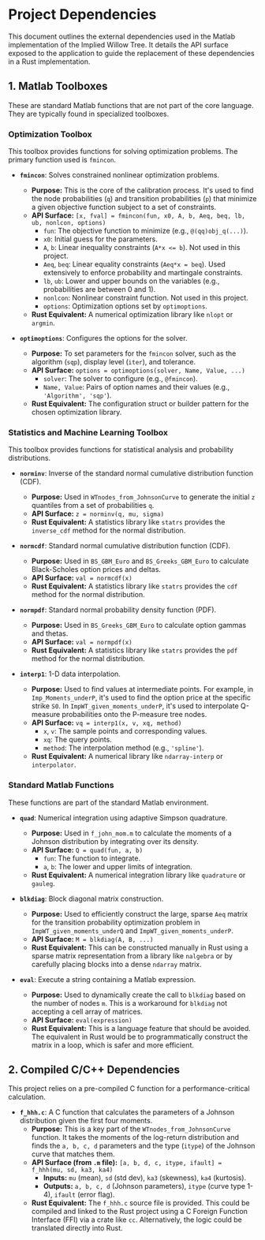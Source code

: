 # Project Dependencies

This document outlines the external dependencies used in the Matlab implementation of the Implied Willow Tree. It details the API surface exposed to the application to guide the replacement of these dependencies in a Rust implementation.

## 1. Matlab Toolboxes

These are standard Matlab functions that are not part of the core language. They are typically found in specialized toolboxes.

### Optimization Toolbox

This toolbox provides functions for solving optimization problems. The primary function used is `fmincon`.

- **`fmincon`**: Solves constrained nonlinear optimization problems.
  - **Purpose:** This is the core of the calibration process. It's used to find the node probabilities (`q`) and transition probabilities (`p`) that minimize a given objective function subject to a set of constraints.
  - **API Surface:** `[x, fval] = fmincon(fun, x0, A, b, Aeq, beq, lb, ub, nonlcon, options)`
    - `fun`: The objective function to minimize (e.g., `@(qq)obj_q(...)`).
    - `x0`: Initial guess for the parameters.
    - `A`, `b`: Linear inequality constraints (`A*x <= b`). Not used in this project.
    - `Aeq`, `beq`: Linear equality constraints (`Aeq*x = beq`). Used extensively to enforce probability and martingale constraints.
    - `lb`, `ub`: Lower and upper bounds on the variables (e.g., probabilities are between 0 and 1).
    - `nonlcon`: Nonlinear constraint function. Not used in this project.
    - `options`: Optimization options set by `optimoptions`.
  - **Rust Equivalent:** A numerical optimization library like `nlopt` or `argmin`.

- **`optimoptions`**: Configures the options for the solver.
  - **Purpose:** To set parameters for the `fmincon` solver, such as the algorithm (`sqp`), display level (`iter`), and tolerance.
  - **API Surface:** `options = optimoptions(solver, Name, Value, ...)`
    - `solver`: The solver to configure (e.g., `@fmincon`).
    - `Name, Value`: Pairs of option names and their values (e.g., `'Algorithm', 'sqp'`).
  - **Rust Equivalent:** The configuration struct or builder pattern for the chosen optimization library.

### Statistics and Machine Learning Toolbox

This toolbox provides functions for statistical analysis and probability distributions.

- **`norminv`**: Inverse of the standard normal cumulative distribution function (CDF).
  - **Purpose:** Used in `WTnodes_from_JohnsonCurve` to generate the initial `z` quantiles from a set of probabilities `q`.
  - **API Surface:** `z = norminv(q, mu, sigma)`
  - **Rust Equivalent:** A statistics library like `statrs` provides the `inverse_cdf` method for the normal distribution.

- **`normcdf`**: Standard normal cumulative distribution function (CDF).
  - **Purpose:** Used in `BS_GBM_Euro` and `BS_Greeks_GBM_Euro` to calculate Black-Scholes option prices and deltas.
  - **API Surface:** `val = normcdf(x)`
  - **Rust Equivalent:** A statistics library like `statrs` provides the `cdf` method for the normal distribution.

- **`normpdf`**: Standard normal probability density function (PDF).
  - **Purpose:** Used in `BS_Greeks_GBM_Euro` to calculate option gammas and thetas.
  - **API Surface:** `val = normpdf(x)`
  - **Rust Equivalent:** A statistics library like `statrs` provides the `pdf` method for the normal distribution.

- **`interp1`**: 1-D data interpolation.
  - **Purpose:** Used to find values at intermediate points. For example, in `Imp_Moments_underP`, it's used to find the option price at the specific strike `S0`. In `ImpWT_given_moments_underP`, it's used to interpolate Q-measure probabilities onto the P-measure tree nodes.
  - **API Surface:** `vq = interp1(x, v, xq, method)`
    - `x`, `v`: The sample points and corresponding values.
    - `xq`: The query points.
    - `method`: The interpolation method (e.g., `'spline'`).
  - **Rust Equivalent:** A numerical library like `ndarray-interp` or `interpolator`.

### Standard Matlab Functions

These functions are part of the standard Matlab environment.

- **`quad`**: Numerical integration using adaptive Simpson quadrature.
  - **Purpose:** Used in `f_john_mom.m` to calculate the moments of a Johnson distribution by integrating over its density.
  - **API Surface:** `Q = quad(fun, a, b)`
    - `fun`: The function to integrate.
    - `a`, `b`: The lower and upper limits of integration.
  - **Rust Equivalent:** A numerical integration library like `quadrature` or `gauleg`.

- **`blkdiag`**: Block diagonal matrix construction.
  - **Purpose:** Used to efficiently construct the large, sparse `Aeq` matrix for the transition probability optimization problem in `ImpWT_given_moments_underQ` and `ImpWT_given_moments_underP`.
  - **API Surface:** `M = blkdiag(A, B, ...)`
  - **Rust Equivalent:** This can be constructed manually in Rust using a sparse matrix representation from a library like `nalgebra` or by carefully placing blocks into a dense `ndarray` matrix.

- **`eval`**: Execute a string containing a Matlab expression.
  - **Purpose:** Used to dynamically create the call to `blkdiag` based on the number of nodes `m`. This is a workaround for `blkdiag` not accepting a cell array of matrices.
  - **API Surface:** `eval(expression)`
  - **Rust Equivalent:** This is a language feature that should be avoided. The equivalent in Rust would be to programmatically construct the matrix in a loop, which is safer and more efficient.

## 2. Compiled C/C++ Dependencies

This project relies on a pre-compiled C function for a performance-critical calculation.

- **`f_hhh.c`**: A C function that calculates the parameters of a Johnson distribution given the first four moments.
  - **Purpose:** This is a key part of the `WTnodes_from_JohnsonCurve` function. It takes the moments of the log-return distribution and finds the `a, b, c, d` parameters and the type (`itype`) of the Johnson curve that matches them.
  - **API Surface (from `.m` file):** `[a, b, d, c, itype, ifault] = f_hhh(mu, sd, ka3, ka4)`
    - **Inputs:** `mu` (mean), `sd` (std dev), `ka3` (skewness), `ka4` (kurtosis).
    - **Outputs:** `a, b, c, d` (Johnson parameters), `itype` (curve type 1-4), `ifault` (error flag).
  - **Rust Equivalent:** The `f_hhh.c` source file is provided. This could be compiled and linked to the Rust project using a C Foreign Function Interface (FFI) via a crate like `cc`. Alternatively, the logic could be translated directly into Rust.
